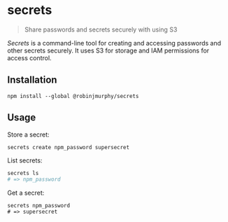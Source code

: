 # secrets

> Share passwords and secrets securely with using S3

_Secrets_ is a command-line tool for creating and accessing passwords and other secrets securely. It uses S3 for storage and IAM permissions for access control.

## Installation

```
npm install --global @robinjmurphy/secrets
```

## Usage

Store a secret:

```
secrets create npm_password supersecret
```

List secrets:

```bash
secrets ls
# => npm_password
```

Get a secret:

```
secrets npm_password
# => supersecret
```
